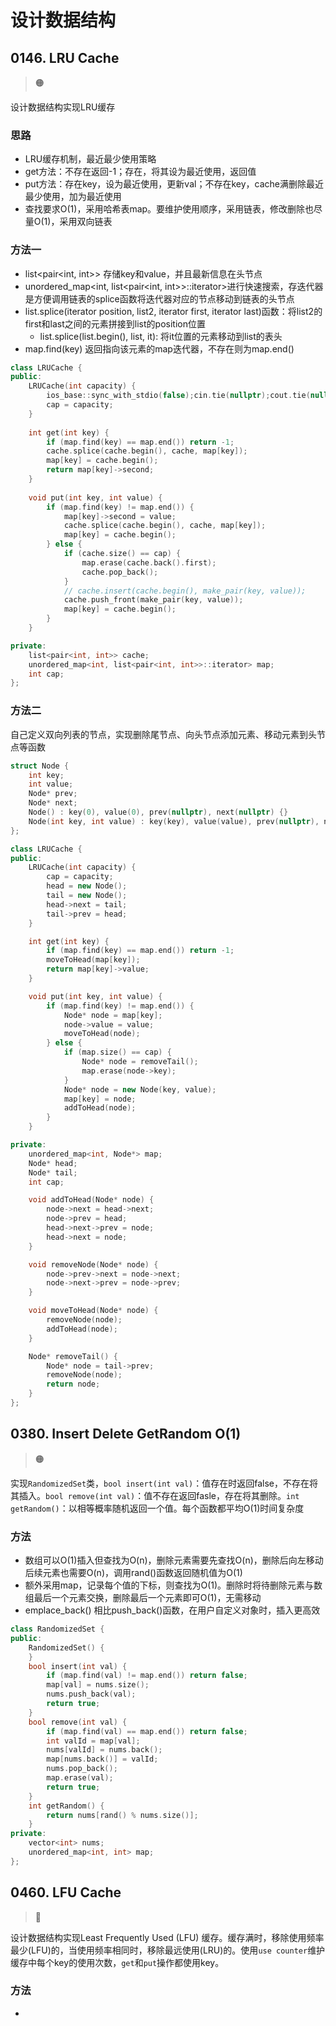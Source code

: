 # 设计数据结构

## 0146. LRU Cache
> :orange_circle:

设计数据结构实现LRU缓存

### 思路

- LRU缓存机制，最近最少使用策略
- get方法：不存在返回-1；存在，将其设为最近使用，返回值
- put方法：存在key，设为最近使用，更新val；不存在key，cache满删除最近最少使用，加为最近使用
- 查找要求O(1)，采用哈希表map。要维护使用顺序，采用链表，修改删除也尽量O(1)，采用双向链表

### 方法一

- list<pair<int, int>> 存储key和value，并且最新信息在头节点
- unordered_map<int, list<pair<int, int>>::iterator>进行快速搜索，存迭代器是方便调用链表的splice函数将迭代器对应的节点移动到链表的头节点
- list.splice(iterator position, list2, iterator first, iterator last)函数：将list2的first和last之间的元素拼接到list的position位置
  - list.splice(list.begin(), list, it): 将it位置的元素移动到list的表头
- map.find(key) 返回指向该元素的map迭代器，不存在则为map.end()

```cpp
class LRUCache {
public:
    LRUCache(int capacity) {
        ios_base::sync_with_stdio(false);cin.tie(nullptr);cout.tie(nullptr);
        cap = capacity;
    }
    
    int get(int key) {
        if (map.find(key) == map.end()) return -1;
        cache.splice(cache.begin(), cache, map[key]);
        map[key] = cache.begin();
        return map[key]->second;
    }
    
    void put(int key, int value) {
        if (map.find(key) != map.end()) {
            map[key]->second = value;
            cache.splice(cache.begin(), cache, map[key]);
            map[key] = cache.begin();
        } else {
            if (cache.size() == cap) {
                map.erase(cache.back().first);
                cache.pop_back();
            }
            // cache.insert(cache.begin(), make_pair(key, value));
            cache.push_front(make_pair(key, value));
            map[key] = cache.begin();
        }
    }

private:
    list<pair<int, int>> cache;
    unordered_map<int, list<pair<int, int>>::iterator> map;
    int cap;
};
```

### 方法二

自己定义双向列表的节点，实现删除尾节点、向头节点添加元素、移动元素到头节点等函数

```cpp
struct Node {
    int key;
    int value;
    Node* prev;
    Node* next;
    Node() : key(0), value(0), prev(nullptr), next(nullptr) {}
    Node(int key, int value) : key(key), value(value), prev(nullptr), next(nullptr) {}
};

class LRUCache {
public:
    LRUCache(int capacity) {
        cap = capacity;
        head = new Node();
        tail = new Node();
        head->next = tail;
        tail->prev = head;
    }

    int get(int key) {
        if (map.find(key) == map.end()) return -1;
        moveToHead(map[key]);
        return map[key]->value;
    }

    void put(int key, int value) {
        if (map.find(key) != map.end()) {
            Node* node = map[key];
            node->value = value;
            moveToHead(node);
        } else {
            if (map.size() == cap) {
                Node* node = removeTail();
                map.erase(node->key);
            }
            Node* node = new Node(key, value);
            map[key] = node;
            addToHead(node);
        }
    }

private:
    unordered_map<int, Node*> map;
    Node* head;
    Node* tail;
    int cap;

    void addToHead(Node* node) {
        node->next = head->next;
        node->prev = head;
        head->next->prev = node;
        head->next = node;
    }

    void removeNode(Node* node) {
        node->prev->next = node->next;
        node->next->prev = node->prev;
    }

    void moveToHead(Node* node) {
        removeNode(node);
        addToHead(node);
    }

    Node* removeTail() {
        Node* node = tail->prev;
        removeNode(node);
        return node;
    }
};
```

## 0380. Insert Delete GetRandom O(1)

> :orange_circle:

实现`RandomizedSet`类，`bool insert(int val)`：值存在时返回false，不存在将其插入。`bool remove(int val)`：值不存在返回fasle，存在将其删除。`int getRandom()`：以相等概率随机返回一个值。每个函数都平均O(1)时间复杂度

### 方法

- 数组可以O(1)插入但查找为O(n)，删除元素需要先查找O(n)，删除后向左移动后续元素也需要O(n)，调用rand()函数返回随机值为O(1)
- 额外采用map，记录每个值的下标，则查找为O(1)。删除时将待删除元素与数组最后一个元素交换，删除最后一个元素即可O(1)，无需移动
- emplace_back() 相比push_back()函数，在用户自定义对象时，插入更高效

```cpp
class RandomizedSet {
public:
    RandomizedSet() {   
    }
    bool insert(int val) {
        if (map.find(val) != map.end()) return false;
        map[val] = nums.size();
        nums.push_back(val); 
        return true;
    }
    bool remove(int val) {
        if (map.find(val) == map.end()) return false;
        int valId = map[val];
        nums[valId] = nums.back();
        map[nums.back()] = valId;
        nums.pop_back();
        map.erase(val);
        return true;
    }
    int getRandom() {
        return nums[rand() % nums.size()];
    }
private:
    vector<int> nums;
    unordered_map<int, int> map;
};
```

## 0460. LFU Cache

> :red_circle:

设计数据结构实现Least Frequently Used (LFU) 缓存。缓存满时，移除使用频率最少(LFU)的，当使用频率相同时，移除最远使用(LRU)的。使用`use counter`维护缓存中每个key的使用次数，`get`和`put`操作都使用key。

### 方法

- 

```cpp

```

